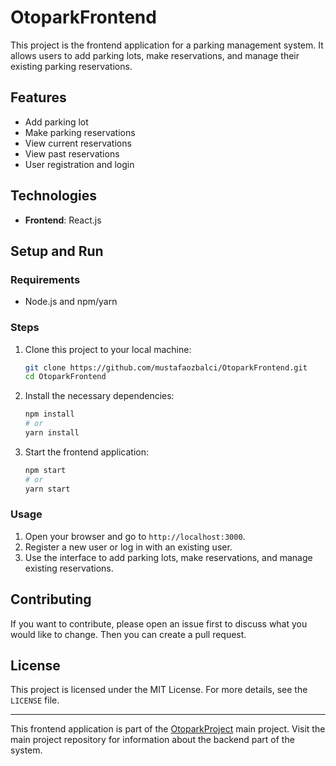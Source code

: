 # OtoparkFrontend

This project is the frontend application for a parking management system. It allows users to add parking lots, make reservations, and manage their existing parking reservations.

## Features

- Add parking lot
- Make parking reservations
- View current reservations
- View past reservations
- User registration and login

## Technologies

- **Frontend**: React.js

## Setup and Run

### Requirements

- Node.js and npm/yarn

### Steps

1. Clone this project to your local machine:
    ```bash
    git clone https://github.com/mustafaozbalci/OtoparkFrontend.git
    cd OtoparkFrontend
    ```

2. Install the necessary dependencies:
    ```bash
    npm install
    # or
    yarn install
    ```

3. Start the frontend application:
    ```bash
    npm start
    # or
    yarn start
    ```

### Usage

1. Open your browser and go to `http://localhost:3000`.
2. Register a new user or log in with an existing user.
3. Use the interface to add parking lots, make reservations, and manage existing reservations.

## Contributing

If you want to contribute, please open an issue first to discuss what you would like to change. Then you can create a pull request.

## License

This project is licensed under the MIT License. For more details, see the `LICENSE` file.

---

This frontend application is part of the [OtoparkProject](https://github.com/mustafaozbalci/OtoparkProject) main project. Visit the main project repository for information about the backend part of the system.
